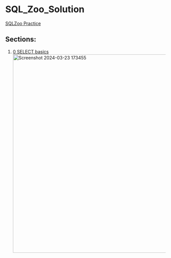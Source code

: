 # SQL_Zoo_Solution
[SQLZoo Practice](https://www.sqlzoo.net/wiki/SQL_Tutorial)

## Sections:
1. [0 SELECT basics](#0-select-basics)
                                                                                           <img width="625" alt="Screenshot 2024-03-23 173455" 
                                                                                            src="https://github.com/pyvivek/SQL_Zoo_Solution/assets/93245482/eaab580f-c3bc-475c-b5f8-29ad93b724d4">
